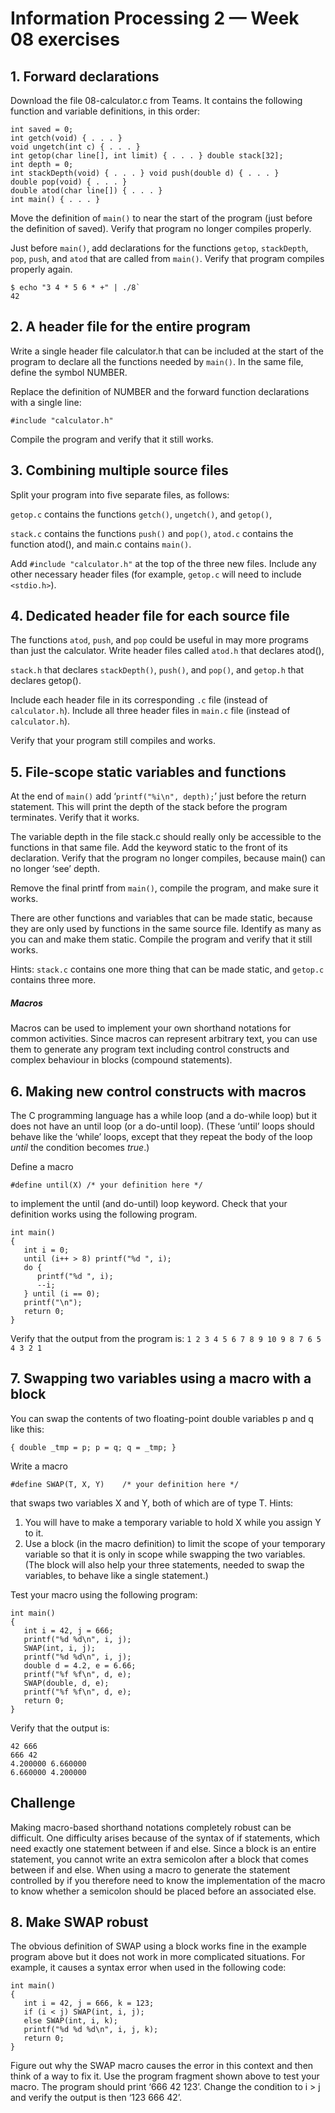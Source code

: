 ﻿# Information Processing 2 — Week 08 exercises

## 1. Forward declarations

Download the file 08-calculator.c from Teams. It contains the following function and variable definitions, in this
order:

```
int saved = 0;
int getch(void) { . . . }
void ungetch(int c) { . . . }
int getop(char line[], int limit) { . . . } double stack[32];
int depth = 0;
int stackDepth(void) { . . . } void push(double d) { . . . }
double pop(void) { . . . }
double atod(char line[]) { . . . }
int main() { . . . }
```

Move the definition of `main()` to near the start of the program (just before the definition of saved). Verify that
program no longer compiles properly.

Just before `main()`, add declarations for the functions `getop`, `stackDepth`, `pop`, `push`, and `atod` that are
called from
`main()`. Verify that program compiles properly again.

```
$ echo "3 4 * 5 6 * +" | ./8`
42
```

## 2. A header file for the entire program

Write a single header file calculator.h that can be included at the start of the program to declare all the functions
needed by `main()`. In the same file, define the symbol NUMBER.

Replace the definition of NUMBER and the forward function declarations with a single line:

`#include "calculator.h"`

Compile the program and verify that it still works.

## 3. Combining multiple source files

Split your program into five separate files, as follows:

`getop.c` contains the functions `getch()`, `ungetch()`, and `getop()`,

`stack.c` contains the functions `push()` and `pop()`, `atod.c` contains the function atod(), and main.c contains
`main()`.

Add `#include "calculator.h"` at the top of the three new files. Include any other necessary header files (for example,
`getop.c` will need to include `<stdio.h>`).

## 4. Dedicated header file for each source file

The functions `atod`, `push`, and `pop` could be useful in may more programs than just the calculator. Write header
files called `atod.h` that declares atod(),

`stack.h` that declares `stackDepth()`, `push()`, and `pop()`, and `getop.h` that declares getop().

Include each header file in its corresponding `.c` file (instead of `calculator.h`). Include all three header files in
`main.c` file (instead of `calculator.h`).

Verify that your program still compiles and works.

## 5. File-scope static variables and functions

At the end of `main()` add ‘`printf("%i\n", depth);`’ just before the return statement. This will print the depth of the
stack before the program terminates. Verify that it works.

The variable depth in the file stack.c should really only be accessible to the functions in that same file. Add the
keyword static to the front of its declaration. Verify that the program no longer compiles, because main() can no longer
‘see’ depth.

Remove the final printf from `main()`, compile the program, and make sure it works.

There are other functions and variables that can be made static, because they are only used by functions in the same
source file. Identify as many as you can and make them static. Compile the program and verify that it still works.

Hints: `stack.c` contains one more thing that can be made static, and `getop.c` contains three more.

##### Macros

Macros can be used to implement your own shorthand notations for common activities. Since macros can represent
arbitrary text, you can use them to generate any program text including control constructs and complex behaviour in
blocks (compound statements).

## 6. Making new control constructs with macros

The C programming language has a while loop (and a do-while loop) but it does not have an until loop (or a do-until
loop). (These ‘until’ loops should behave like the ‘while’ loops, except that they repeat the body of the loop *until*
the condition becomes *true*.)

Define a macro

`#define until(X) /* your definition here */`

to implement the until (and do-until) loop keyword. Check that your definition works using the following program.

```
int main()
{
   int i = 0;
   until (i++ > 8) printf("%d ", i); 
   do {
      printf("%d ", i);
      --i;
   } until (i == 0);
   printf("\n"); 
   return 0;
}
```

Verify that the output from the program is:    `1 2 3 4 5 6 7 8 9 10 9 8 7 6 5 4 3 2 1`

## 7. Swapping two variables using a macro with a block

You can swap the contents of two floating-point double variables p and q like this:

`{ double _tmp = p; p = q; q = _tmp; }`

Write a macro

`#define SWAP(T, X, Y)    /* your definition here */`

that swaps two variables X and Y, both of which are of type T. Hints:

1. You will have to make a temporary variable to hold X while you assign Y to it.
2. Use a block (in the macro definition) to limit the scope of your temporary variable so that it is only in scope while
   swapping the two variables. (The block will also help your three statements, needed to swap the variables, to behave
   like a single statement.)

Test your macro using the following program:

```
int main()
{
   int i = 42, j = 666;
   printf("%d %d\n", i, j);
   SWAP(int, i, j);
   printf("%d %d\n", i, j);
   double d = 4.2, e = 6.66;
   printf("%f %f\n", d, e); 
   SWAP(double, d, e); 
   printf("%f %f\n", d, e);
   return 0;
}
```

Verify that the output is:

```
42 666
666 42
4.200000 6.660000
6.660000 4.200000
```

## Challenge

Making macro-based shorthand notations completely robust can be difficult. One difficulty arises because of the syntax
of
if statements, which need exactly one statement between if and else. Since a block is an entire statement, you cannot
write an extra semicolon after a block that comes between if and else. When using a macro to generate the statement
controlled by if you therefore need to know the implementation of the macro to know whether a semicolon should be placed
before an associated else.

## 8. Make SWAP robust

The obvious definition of SWAP using a block works fine in the example program above but it does not work in more
complicated situations. For example, it causes a syntax error when used in the following code:

```
int main()
{
   int i = 42, j = 666, k = 123;
   if (i < j) SWAP(int, i, j); 
   else SWAP(int, i, k);
   printf("%d %d %d\n", i, j, k); 
   return 0;
}
```

Figure out why the SWAP macro causes the error in this context and then think of a way to fix it. Use the program
fragment shown above to test your macro. The program should print ‘666 42 123’. Change the condition to i > j and verify
the output is then ‘123 666 42’.
